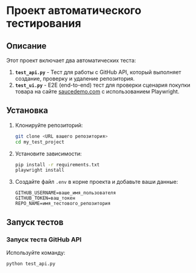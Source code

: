 # Проект автоматического тестирования

## Описание

Этот проект включает два автоматических теста:
1. **`test_api.py`** - Тест для работы с GitHub API, который выполняет создание, проверку и удаление репозитория.
2. **`test_ui.py`** - E2E (end-to-end) тест для проверки сценария покупки товара на сайте [saucedemo.com](https://www.saucedemo.com) с использованием Playwright.

## Установка

1. Клонируйте репозиторий:
    ```bash
    git clone <URL вашего репозитория>
    cd my_test_project
    ```

2. Установите зависимости:
    ```bash
    pip install -r requirements.txt
    playwright install
    ```

3. Создайте файл `.env` в корне проекта и добавьте ваши данные:
    ```
    GITHUB_USERNAME=ваше_имя_пользователя
    GITHUB_TOKEN=ваш_токен
    REPO_NAME=имя_тестового_репозитория
    ```

## Запуск тестов

### Запуск теста GitHub API

Используйте команду:
```bash
python test_api.py